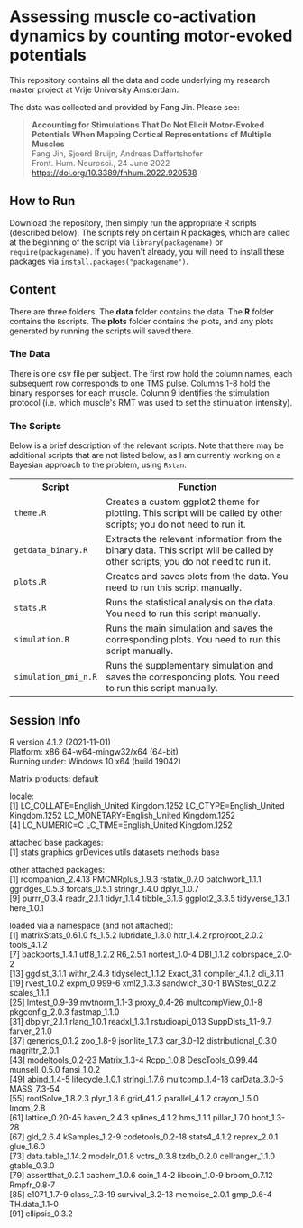 # Assessing muscle co-activation dynamics by counting motor-evoked potentials

This repository contains all the data and code underlying my research master project at Vrije University Amsterdam.

The data was collected and provided by Fang Jin. Please see:

> __Accounting for Stimulations That Do Not Elicit Motor-Evoked Potentials When Mapping Cortical Representations of Multiple Muscles__  
> Fang Jin, Sjoerd Bruijn, Andreas Daffertshofer  
> Front. Hum. Neurosci., 24 June 2022  
> https://doi.org/10.3389/fnhum.2022.920538

## How to Run

Download the repository, then simply run the appropriate R scripts (described below). The scripts rely on certain R packages, which are called at the beginning of the script via `library(packagename)` or `require(packagename)`. If you haven't already, you will need to install these packages via `install.packages("packagename")`.

## Content

There are three folders. The **data** folder contains the data. The **R** folder contains the `R`scripts. The **plots** folder contains the plots, and any plots generated by running the scripts will saved there. 

### The Data

There is one csv file per subject. The first row hold the column names, each subsequent row corresponds to one TMS pulse. Columns 1-8 hold the binary responses for each muscle. Column 9 identifies the stimulation protocol (i.e. which muscle's RMT was used to set the stimulation intensity).

### The Scripts

Below is a brief description of the relevant scripts. Note that there may be additional scripts that are not listed below, as I am currently working on a Bayesian approach to the problem, using `Rstan`.

<table>
    <tr>
        <th>
        Script
        </th>
        <th>
        Function
        </th>
    </tr>
    <tr>
        <td>
        <code>theme.R</code>
        </td>
        <td>
        Creates a custom ggplot2 theme for plotting. This script will be called by other scripts; you do not need to run it.
        </td>
    </tr>
    <tr>
        <td>
        <code>getdata_binary.R</code>
        </td>
        <td>
        Extracts the relevant information from the binary data. This script will be called by other scripts; you do not need to run it. 
        </td>
    </tr>
    <tr>
        <td>
        <code>plots.R</code>
        </td>
        <td>
        Creates and saves plots from the data. You need to run this script manually. 
        </td>
    </tr>
    <tr>
        <td>
        <code>stats.R</code>
        </td>
        <td>
        Runs the statistical analysis on the data. You need to run this script manually. 
        </td>
    </tr>
    <tr>
        <td>
        <code>simulation.R</code>
        </td>
        <td>
        Runs the main simulation and saves the corresponding plots. You need to run this script manually. 
        </td>
    </tr>
    <tr>
        <td>
        <code>simulation_pmi_n.R</code>
        </td>
        <td>
        Runs the supplementary simulation and saves the corresponding plots. You need to run this script manually. 
        </td>
    </tr>
</table>

## Session Info

R version 4.1.2 (2021-11-01)  
Platform: x86_64-w64-mingw32/x64 (64-bit)  
Running under: Windows 10 x64 (build 19042)  

Matrix products: default  

locale:  
[1] LC_COLLATE=English_United Kingdom.1252  LC_CTYPE=English_United Kingdom.1252    LC_MONETARY=English_United Kingdom.1252  
[4] LC_NUMERIC=C                            LC_TIME=English_United Kingdom.1252    

attached base packages:  
[1] stats     graphics  grDevices utils     datasets  methods   base     

other attached packages:  
 [1] rcompanion_2.4.13 PMCMRplus_1.9.3   rstatix_0.7.0     patchwork_1.1.1   ggridges_0.5.3    forcats_0.5.1     stringr_1.4.0     dplyr_1.0.7      
 [9] purrr_0.3.4       readr_2.1.1       tidyr_1.1.4       tibble_3.1.6      ggplot2_3.3.5     tidyverse_1.3.1   here_1.0.1       

loaded via a namespace (and not attached):  
 [1] matrixStats_0.61.0   fs_1.5.2             lubridate_1.8.0      httr_1.4.2           rprojroot_2.0.2      tools_4.1.2         
 [7] backports_1.4.1      utf8_1.2.2           R6_2.5.1             nortest_1.0-4        DBI_1.1.2            colorspace_2.0-2    
[13] ggdist_3.1.1         withr_2.4.3          tidyselect_1.1.2     Exact_3.1            compiler_4.1.2       cli_3.1.1           
[19] rvest_1.0.2          expm_0.999-6         xml2_1.3.3           sandwich_3.0-1       BWStest_0.2.2        scales_1.1.1        
[25] lmtest_0.9-39        mvtnorm_1.1-3        proxy_0.4-26         multcompView_0.1-8   pkgconfig_2.0.3      fastmap_1.1.0       
[31] dbplyr_2.1.1         rlang_1.0.1          readxl_1.3.1         rstudioapi_0.13      SuppDists_1.1-9.7    farver_2.1.0        
[37] generics_0.1.2       zoo_1.8-9            jsonlite_1.7.3       car_3.0-12           distributional_0.3.0 magrittr_2.0.1      
[43] modeltools_0.2-23    Matrix_1.3-4         Rcpp_1.0.8           DescTools_0.99.44    munsell_0.5.0        fansi_1.0.2         
[49] abind_1.4-5          lifecycle_1.0.1      stringi_1.7.6        multcomp_1.4-18      carData_3.0-5        MASS_7.3-54         
[55] rootSolve_1.8.2.3    plyr_1.8.6           grid_4.1.2           parallel_4.1.2       crayon_1.5.0         lmom_2.8            
[61] lattice_0.20-45      haven_2.4.3          splines_4.1.2        hms_1.1.1            pillar_1.7.0         boot_1.3-28         
[67] gld_2.6.4            kSamples_1.2-9       codetools_0.2-18     stats4_4.1.2         reprex_2.0.1         glue_1.6.0          
[73] data.table_1.14.2    modelr_0.1.8         vctrs_0.3.8          tzdb_0.2.0           cellranger_1.1.0     gtable_0.3.0        
[79] assertthat_0.2.1     cachem_1.0.6         coin_1.4-2           libcoin_1.0-9        broom_0.7.12         Rmpfr_0.8-7         
[85] e1071_1.7-9          class_7.3-19         survival_3.2-13      memoise_2.0.1        gmp_0.6-4            TH.data_1.1-0       
[91] ellipsis_0.3.2
